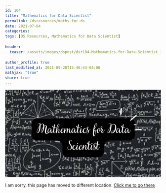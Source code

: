 ```yaml
---
id: 104    
title: "Mathematics for Data Scientist"
permalink: /dsresources/maths-for-ds
date: 2021-07-04
categories:
tags: [DS Resources, Mathematics for Data Scientist]

header:
  teaser: /assets/images/dspost/dsr104-Mathematics-for-Data-Scientist.jpg

author_profile: true
last_modified_at: 2021-09-28T15:46:43-04:00
mathjax: "true"
share: true
---
```


![Mathematics for Data Scientist](/assets/images/dspost/dsr104-Mathematics-for-Data-Scientist.jpg)

I am sorry, this page has moved to different location. [Click me to go there](/dsblog/maths-for-ds)